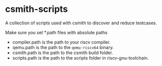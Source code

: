 # csmith-scripts
A collection of scripts used with csmith to discover and reduce testcases.

Make sure you set *.path files with absolute paths

- compiler.path is the path to your riscv compiler.
- qemu.path is the path to the `qemu-riscv64` binary.
- csmith.path is the path to the csmith build folder.
- scripts.path is the path to the scripts folder in riscv-gnu-toolchain.
